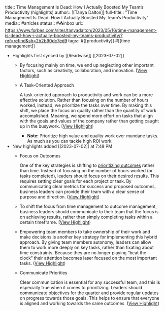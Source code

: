 title:: Time Management Is Dead: How I Actually Boosted My Team’s Productivity (highlights)
author:: [[Tanya Dalton]]
full-title:: "Time Management Is Dead: How I Actually Boosted My Team’s Productivity"
media:: #articles
status:: #📥inbox 
url:: https://www.forbes.com/sites/tanyadalton/2023/05/16/time-management-is-dead-how-i-actually-boosted-my-teams-productivity/?ref=refind&sh=2b2b90dc7ed9
tags:: #[[productivity]] #[[time management]]

- Highlights first synced by [[Readwise]] [[2023\-07\-02]]
	- By focusing mainly on time, we end up neglecting other important factors, such as creativity, collaboration, and innovation. ([View Highlight](https://read.readwise.io/read/01h4ccdt0fmxam669750nx4xdb))
	- A Task\-Oriented Approach
	  
	  A task\-oriented approach to productivity and work can be a more effective solution. Rather than focusing on the number of hours worked, instead, we prioritize the tasks over time. By making this shift, we place the focus on quality rather than the quantity of work accomplished. Meaning, we spend more effort on tasks that align with the goals and values of the company rather than getting caught up in the busywork. ([View Highlight](https://read.readwise.io/read/01h4ccer7fjha82bgeqk8th1ty))
		- **Note**: Prioritize high value and quality work over mundane tasks. As much as you can tackle high ROI work.
- New highlights added [[2023\-07\-02]] at 7:48 PM
	- Focus on Outcomes
	  
	  One of the key strategies is shifting to [prioritizing outcomes](https://www.forbes.com/sites/forbesbusinesscouncil/2022/07/15/how\-to\-create\-decision\-making\-processes\-that\-prioritize\-your\-businesss\-values/) rather than time. Instead of focusing on the number of hours worked (or tasks completed), leaders should focus on their desired results. This requires setting clear goals for each project or task. By communicating clear metrics for success and proposed outcomes, business leaders can provide their team with a clear sense of purpose and direction. ([View Highlight](https://read.readwise.io/read/01h4cd8r2mqdcmadsdj7c5xjmb))
	- To shift the focus from time management to outcome management, business leaders should communicate to their team that the focus is on achieving results, rather than simply completing tasks within a certain timeframe. ([View Highlight](https://read.readwise.io/read/01h4cd8yp091vxbxeyevm5s4he))
	- Empowering team members to take ownership of their work and make decisions is another key strategy for implementing this hybrid approach. By giving team members autonomy, leaders can allow them to work more deeply on key tasks, rather than fixating about time constraints. Because they are no longer playing “beat the clock” their attention becomes laser focused on the most important tasks. ([View Highlight](https://read.readwise.io/read/01h4cd97be3sqz6vx61eqe0bn2))
	- Communicate Priorities
	  
	  Clear communication is essential for any successful team, and this is especially true when it comes to prioritizing. Leaders should communicate objectives for the quarter and provide regular updates on progress towards those goals. This helps to ensure that everyone is aligned and working towards the same outcomes. ([View Highlight](https://read.readwise.io/read/01h4cd9bcsh0vxbadbeq3vqwjm))
